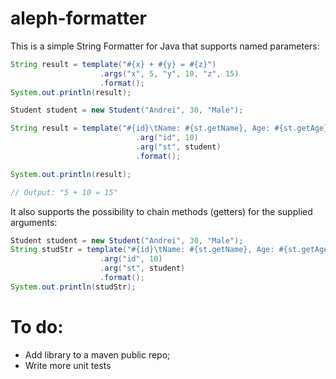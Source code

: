 # aleph-formatter

This is a simple String Formatter for Java that supports named parameters:

```java
String result = template("#{x} + #{y} = #{z}")
                    .args("x", 5, "y", 10, "z", 15)
                    .format();
System.out.println(result);
```

```java
Student student = new Student("Andrei", 30, "Male");

String result = template("#{id}\tName: #{st.getName}, Age: #{st.getAge}, Gender: #{st.getGender}")
                            .arg("id", 10)
                            .arg("st", student)
                            .format();

System.out.println(result);

// Output: "5 + 10 = 15"
```

It also supports the possibility to chain methods (getters) for the supplied arguments:

```java
Student student = new Student("Andrei", 30, "Male");
String studStr = template("#{id}\tName: #{st.getName}, Age: #{st.getAge}, Gender: #{st.getGender}")
                    .arg("id", 10)
                    .arg("st", student)
                    .format();
System.out.println(studStr);
```


# To do:

- Add library to a maven public repo;
- Write more unit tests
